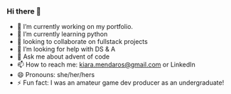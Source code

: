 ### Hi there 👋

- 🔭 I’m currently working on my portfolio.
- 🌱 I’m currently learning python
- 👯 looking to collaborate on fullstack projects
- 🤔 I’m looking for help with DS & A
- 💬 Ask me about advent of code
- 📫 How to reach me: kiara.mendaros@gmail.com or LinkedIn
- 😄 Pronouns: she/her/hers
- ⚡ Fun fact: I was an amateur game dev producer as an undergraduate!
<!--
**Keipara/Keipara** is a ✨ _special_ ✨ repository because its `README.md` (this file) appears on your GitHub profile.

Here are some ideas to get you started:

- 🔭 I’m currently working on ...
- 🌱 I’m currently learning ...
- 👯 I’m looking to collaborate on ...
- 🤔 I’m looking for help with ...
- 💬 Ask me about ...
- 📫 How to reach me: ...
- 😄 Pronouns: ...
- ⚡ Fun fact: ...
-->
